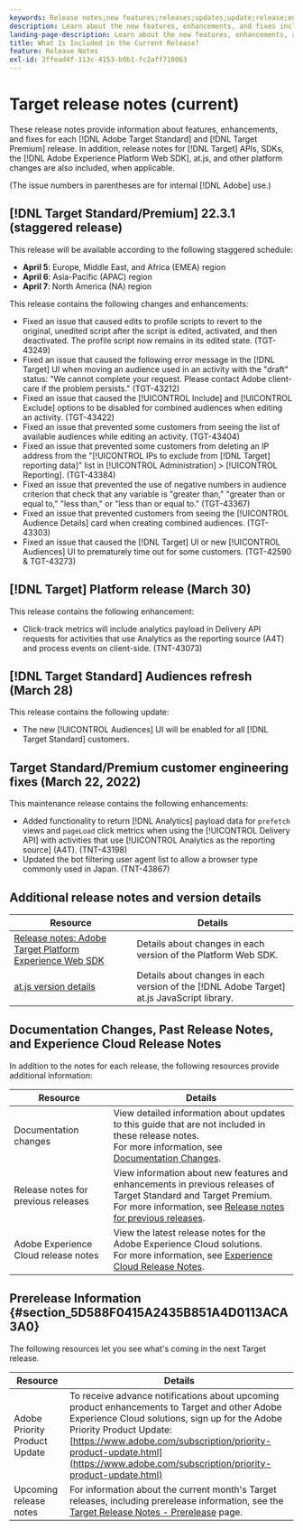 ```yaml
---
keywords: Release notes;new features;releases;updates;update;release;enhancement;enhancements;fixes;bug fixes;updates
description: Learn about the new features, enhancements, and fixes included in the current release of [!DNL Adobe Target], including SDKs, APIs, and JavaScript libraries.
landing-page-description: Learn about the new features, enhancements, and fixes included in the current release of [!DNL Adobe Target].
title: What Is Included in the Current Release?
feature: Release Notes
exl-id: 3ffead4f-113c-4153-b0b1-fc2aff710063
---
```

# Target release notes (current)

These release notes provide information about features, enhancements, and fixes for each [!DNL Adobe Target Standard] and [!DNL Target Premium] release. In addition, release notes for [!DNL Target] APIs, SDKs, the [!DNL Adobe Experience Platform Web SDK], at.js, and other platform changes are also included, when applicable.

(The issue numbers in parentheses are for internal [!DNL Adobe] use.)

## [!DNL Target Standard/Premium] 22.3.1 (staggered release)

This release will be available according to the following staggered schedule:

* **April 5**: Europe, Middle East, and Africa (EMEA) region
* **April 6**: Asia-Pacific (APAC) region
* **April 7**: North America (NA) region

This release contains the following changes and enhancements:

* Fixed an issue that caused edits to profile scripts to revert to the original, unedited script after the script is edited, activated, and then deactivated. The profile script now remains in its edited state. (TGT-43249)
* Fixed an issue that caused the following error message in the [!DNL Target] UI when moving an audience used in an activity with the "draft" status: "We cannot complete your request. Please contact Adobe client-care if the problem persists." (TGT-43212)
* Fixed an issue that caused the [!UICONTROL Include] and [!UICONTROL Exclude] options to be disabled for combined audiences when editing an activity. (TGT-43422)
* Fixed an issue that prevented some customers from seeing the list of available audiences while editing an activity. (TGT-43404)
* Fixed an issue that prevented some customers from deleting an IP address from the "[!UICONTROL IPs to exclude from [!DNL Target] reporting data]" list in [!UICONTROL Administration] > [!UICONTROL Reporting]. (TGT-43384)
* Fixed an issue that prevented the use of negative numbers in audience criterion that check that any variable is "greater than," "greater than or equal to," "less than," or "less than or equal to." (TGT-43367)
* Fixed an issue that prevented customers from seeing the [!UICONTROL Audience Details] card when creating combined audiences. (TGT-43303)
* Fixed an issue that caused the [!DNL Target] UI or new [!UICONTROL Audiences] UI to prematurely time out for some customers. (TGT-42590 & TGT-43273)

## [!DNL Target] Platform release (March 30)

This release contains the following enhancement:

* Click-track metrics will include analytics payload in Delivery API requests for activities that use Analytics as the reporting source (A4T) and process events on client-side. (TNT-43073)

## [!DNL Target Standard] Audiences refresh (March 28)

This release contains the following update:

* The new [!UICONTROL Audiences] UI will be enabled for all [!DNL Target Standard] customers.

## Target Standard/Premium customer engineering fixes (March 22, 2022)

This maintenance release contains the following enhancements:

* Added functionality to return [!DNL Analytics] payload data for `prefetch` views and `pageLoad` click metrics when using the [!UICONTROL Delivery API] with activities that use [!UICONTROL Analytics as the reporting source] (A4T). (TNT-43198)
* Updated the bot filtering user agent list to allow a browser type commonly used in Japan. (TNT-43867)

## Additional release notes and version details

|Resource|Details|
|--- |--- |
|[Release notes: Adobe Target Platform Experience Web SDK](https://experienceleague.adobe.com/docs/experience-platform/edge/release-notes.html?lang=en)|Details about changes in each version of the Platform Web SDK.|
|[at.js version details](/help/main/c-implementing-target/c-implementing-target-for-client-side-web/target-atjs-versions.md)|Details about changes in each version of the [!DNL Adobe Target] at.js JavaScript library.|

## Documentation Changes, Past Release Notes, and Experience Cloud Release Notes

In addition to the notes for each release, the following resources provide additional information:

|Resource|Details|
|--- |--- |
|Documentation changes|View detailed information about updates to this guide that are not included in these release notes.<br>For more information, see [Documentation Changes](/help/main/r-release-notes/doc-change.md#reference_366123CF00994BACBBF9BBDF2C4D840C).|
|Release notes for previous releases|View information about new features and enhancements in previous releases of Target Standard and Target Premium.<br>For more information, see [Release notes for previous releases](/help/main/r-release-notes/release-notes-for-previous-releases.md).|
|Adobe Experience Cloud release notes|View the latest release notes for the Adobe Experience Cloud solutions.<br>For more information, see [Experience Cloud Release Notes](https://experienceleague.adobe.com/docs/release-notes/experience-cloud/current.html).|

## Prerelease Information {#section_5D588F0415A2435B851A4D0113ACA3A0}

The following resources let you see what's coming in the next Target release.

|Resource|Details|
|--- |--- |
|Adobe Priority Product Update|To receive advance notifications about upcoming product enhancements to Target and other Adobe Experience Cloud solutions, sign up for the Adobe Priority Product Update:<br>[https://www.adobe.com/subscription/priority-product-update.html](https://www.adobe.com/subscription/priority-product-update.html)|
|Upcoming release notes|For information about the current month's Target releases, including prerelease information, see the [Target Release Notes - Prerelease](/help/main/r-release-notes/target-release-notes.md) page.|
